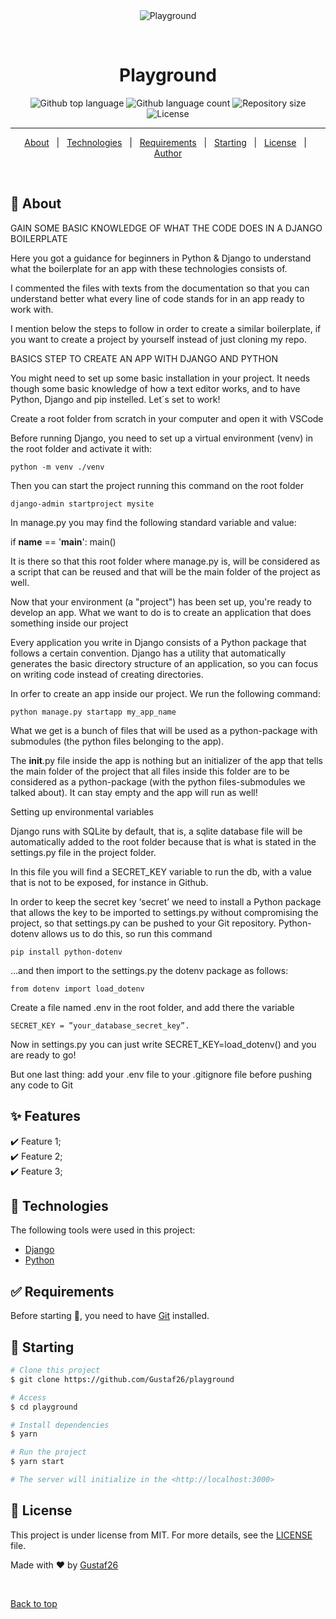 <div align="center" id="top"> 
  <img src="./.github/app.gif" alt="Playground" />

&#xa0;

  <!-- <a href="https://playground.netlify.app">Demo</a> -->
</div>

<h1 align="center">Playground</h1>

<p align="center">
  <img alt="Github top language" src="https://img.shields.io/github/languages/top/Gustaf26/playground?color=56BEB8">

  <img alt="Github language count" src="https://img.shields.io/github/languages/count/Gustaf26/playground?color=56BEB8">

  <img alt="Repository size" src="https://img.shields.io/github/repo-size/Gustaf26/playground?color=56BEB8">

  <img alt="License" src="https://img.shields.io/github/license/Gustaf26/playground?color=56BEB8">

</p>

<!-- Status -->

<hr>

<p align="center">
  <a href="#dart-about">About</a> &#xa0; | &#xa0; 
  <a href="#rocket-technologies">Technologies</a> &#xa0; | &#xa0;
  <a href="#white_check_mark-requirements">Requirements</a> &#xa0; | &#xa0;
  <a href="#checkered_flag-starting">Starting</a> &#xa0; | &#xa0;
  <a href="#memo-license">License</a> &#xa0; | &#xa0;
  <a href="https://github.com/Gustaf26" target="_blank">Author</a>
</p>

<br>

## :dart: About

GAIN SOME BASIC KNOWLEDGE OF WHAT THE CODE DOES IN A DJANGO BOILERPLATE

Here you got a guidance for beginners in Python & Django to understand what the boilerplate for an app with these technologies consists of.

I commented the files with texts from the documentation so that you can understand better what every line of code stands for in an app ready to work with.

I mention below the steps to follow in order to create a similar boilerplate, if you want to create a project by yourself instead of just cloning my repo.

BASICS STEP TO CREATE AN APP WITH DJANGO AND PYTHON

You might need to set up some basic installation in your project. It needs though some basic knowledge of how a text editor works, and to have Python, Django and pip instelled. Let´s set to work!

Create a root folder from scratch in your computer and open it with VSCode

Before running Django, you need to set up a virtual environment (venv) in the root folder and activate it with:

    python -m venv ./venv

Then you can start the project running this command on the root folder

    django-admin startproject mysite

In manage.py you may find the following standard variable and value:

if **name** == '**main**':
main()

It is there so that this root folder where manage.py is, will be considered as a script that can be reused and that will be the main folder of the project as well.

Now that your environment (a "project") has been set up, you're ready to develop an app. What we want to do is to create an application that does something inside our project

Every application you write in Django consists of a Python package that follows a certain convention. Django has a utility that automatically generates the basic directory structure of an application, so you can focus on writing code instead of creating directories.

In orfer to create an app inside our project. We run the following command:

    python manage.py startapp my_app_name

What we get is a bunch of files that will be used as a python-package with submodules (the python files belonging to the app).

The **init**.py file inside the app is nothing but an initializer of the app that tells the main folder of the project that all files inside this folder are to be considered as a python-package (with the python files-submodules we talked about). It can stay empty and the app will run as well!

Setting up environmental variables

Django runs with SQLite by default, that is, a sqlite database file will be automatically added to the root folder because that is what is stated in the settings.py file in the project folder.

In this file you will find a SECRET_KEY variable to run the db, with a value that is not to be exposed, for instance in Github.

In order to keep the secret key ‘secret’ we need to install a Python package that allows the key to be imported to settings.py without compromising the project, so that settings.py can be pushed to your Git repository. Python-dotenv allows us to do this, so run this command

    pip install python-dotenv

…and then import to the settings.py the dotenv package as follows:

    from dotenv import load_dotenv

Create a file named .env in the root folder, and add there the variable

    SECRET_KEY = ”your_database_secret_key”.

Now in settings.py you can just write SECRET_KEY=load_dotenv() and you are ready to go!

But one last thing: add your .env file to your .gitignore file before pushing any code to Git

## :sparkles: Features

:heavy_check_mark: Feature 1;\
:heavy_check_mark: Feature 2;\
:heavy_check_mark: Feature 3;

## :rocket: Technologies

The following tools were used in this project:

- [Django](https://docs.djangoproject.com/)
- [Python](https://docs.python.org/)

## :white_check_mark: Requirements

Before starting :checkered_flag:, you need to have [Git](https://git-scm.com) installed.

## :checkered_flag: Starting

```bash
# Clone this project
$ git clone https://github.com/Gustaf26/playground

# Access
$ cd playground

# Install dependencies
$ yarn

# Run the project
$ yarn start

# The server will initialize in the <http://localhost:3000>
```

## :memo: License

This project is under license from MIT. For more details, see the [LICENSE](LICENSE.md) file.

Made with :heart: by <a href="https://github.com/Gustaf26" target="_blank">Gustaf26</a>

&#xa0;

<a href="#top">Back to top</a>

